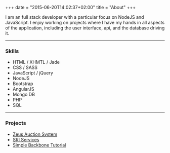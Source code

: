 +++
date = "2015-06-20T14:02:37+02:00"
title = "About"
+++

I am an full stack developer with a particular focus on NodeJS and JavaScript. I enjoy working on projects where I have my hands in all aspects of the application, including the user interface, api, and the database driving it.

***

### Skills

+ HTML / XHMTL / Jade
+ CSS / SASS
+ JavaScript / jQuery
+ NodeJS
+ Bootstrap
+ AngularJS
+ Mongo DB
+ PHP
+ SQL

***

### Projects

+ <a href="https://www.zeusauction.com" target="_blank" title="Zeus Auction System">Zeus Auction System</a>
+ <a href="http://www.sriservices.com" target="_blank" title="SRI Services">SRI Services</a>
+ <a href="/backbone-tutorial-blogs" target="_blank" title="Simple Backbone Tutorial">Simple Backbone Tutorial</a>
